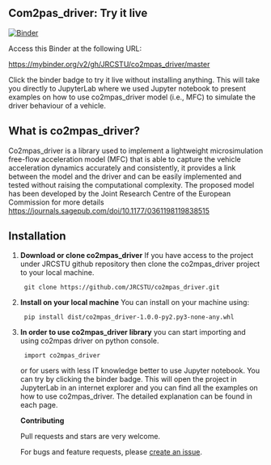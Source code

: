 ## Com2pas_driver: Try it live
<!--move them to CONTRIBUTING.md -->
[![Binder](https://mybinder.org/badge_logo.svg)](https://mybinder.org/v2/gh/JRCSTU/co2mpas_driver/master?urlpath=lab/tree/examples)

Access this Binder at the following URL:

https://mybinder.org/v2/gh/JRCSTU/co2mpas_driver/master

Click the binder badge to try it live without installing anything. 
This will take you directly to JupyterLab where we used Jupyter notebook to 
present examples on how to use co2mpas_driver model (i.e., MFC) to simulate 
the driver behaviour of a vehicle.

## What is co2mpas_driver?

Co2mpas_driver is a library used to implement a lightweight microsimulation 
free-flow acceleration model (MFC) that is able to capture the vehicle acceleration 
dynamics accurately and consistently, it provides a link between the model and 
the driver and can be easily implemented and tested without raising the 
computational complexity. The proposed model has been developed by the Joint Research Centre of the 
European Commission for more details https://journals.sagepub.com/doi/10.1177/0361198119838515

## Installation

1. **Download or clone co2mpas_driver**
    If you have access to the project under JRCSTU github repository then clone
    the co2mpas_driver project to your local machine.
   
        git clone https://github.com/JRCSTU/co2mpas_driver.git
       
2. **Install on your local machine**
    You can install on your machine using:
    
        pip install dist/co2mpas_driver-1.0.0-py2.py3-none-any.whl 
        
3. **In order to use co2mpas_driver library**
   you can start importing and using co2mpas driver on python console.
   
        import co2mpas_driver
     
   or for users with less IT knowledge better to use Jupyter notebook. You can try 
   by clicking the binder badge. This will open the project in JupyterLab in an 
   internet explorer and you can find all the examples on how to use co2mpas_driver. 
   The detailed explanation can be found in each page.
   
       
   **Contributing**
   
   Pull requests and stars are very welcome.
   
   For bugs and feature requests, please [create an issue](https://github.com/ashenafimenza/new_MFC/issues/new).
               
[1]: https://ljvmiranda921.github.io/notebook/2018/06/21/precommits-using-black-and-flake8/
[2]: https://black.readthedocs.io/  